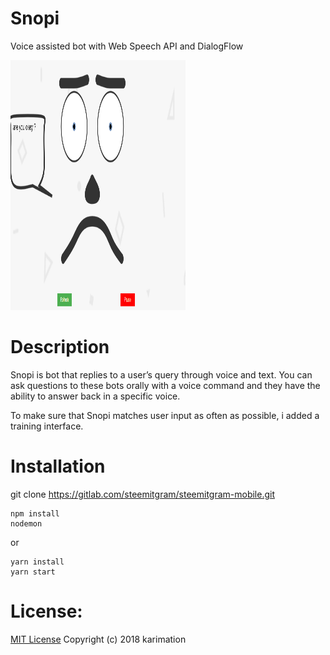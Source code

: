 # Snopi
Voice assisted bot with Web Speech API and DialogFlow

<div>
<img src="screenshots/1.png" width="280" height="400">
</div>


# Description
Snopi is bot that replies to a user’s query through voice and text. 
You can ask questions to these bots orally with a voice command and they have the ability to answer back in a specific voice.

To make sure that Snopi matches user input as often as possible, 
i added a training interface.


# Installation
git clone https://gitlab.com/steemitgram/steemitgram-mobile.git

```
npm install
nodemon
```

or

```
yarn install
yarn start
```


# License:

<a href="LICENSE">MIT License</a> Copyright (c) 2018 karimation
